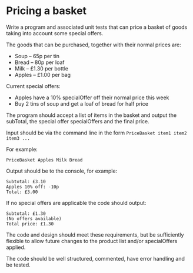 # Pricing a basket

Write a program and associated unit tests that can price a basket of goods taking into account some special offers.

The goods that can be purchased, together with their normal prices are:

* Soup – 65p per tin
* Bread – 80p per loaf
* Milk – £1.30 per bottle
* Apples – £1.00 per bag

Current special offers:

* Apples have a 10% specialOffer off their normal price this week
* Buy 2 tins of soup and get a loaf of bread for half price

The program should accept a list of items in the basket and output the subTotal, the special
offer specialOffers and the final price.

Input should be via the command line in the form `PriceBasket item1 item2 item3 ...`

For example:

```
PriceBasket Apples Milk Bread
```

Output should be to the console, for example:

```
Subtotal: £3.10
Apples 10% off: -10p
Total: £3.00
```

If no special offers are applicable the code should output:

```
Subtotal: £1.30
(No offers available)
Total price: £1.30
```

The code and design should meet these requirements, but be sufficiently flexible to allow future
changes to the product list and/or specialOffers applied.

The code should be well structured, commented, have error handling and be tested.